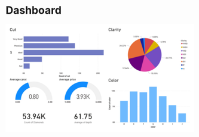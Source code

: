 # Dashboard
![Dashboard](https://github.com/aryanrada/data-analysis-project/blob/main/Diamonds_analysis/dashboard.jpg)